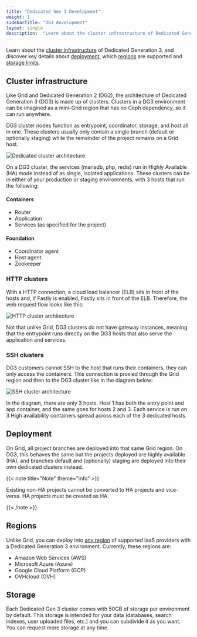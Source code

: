 ```yaml
---
title: "Dedicated Gen 3 Development"
weight: 1
sidebarTitle: "DG3 development"
layout: single
description:  "Learn about the cluster infrastructure of Dedicated Generation 3, and discover key details about deployment, which regions are supported and storage limits."
---
```


Learn about the [cluster infrastructure](#cluster-infrastructure) of Dedicated Generation 3, and discover key details about [deployment](#deployment), which [regions](#regions) are supported and [storage limits](#storage).

## Cluster infrastructure 

Like Grid and Dedicated Generation 2 (DG2), the architecture of Dedicated Generation 3 (DG3) is made up of clusters. Clusters in a DG3 environment can be imagined as a mini-Grid region that has no Ceph dependency, so it can run anywhere. 

DG3 cluster nodes function as entrypoint, coordinator, storage, and host all in one. These clusters usually only contain a single branch (default or optionally staging) while the remainder of the project remains on a Grid host. 

![Dedicated cluster architecture](/images/dedicated/cluster-infrastructure.svg "0.50")

On a DG3 cluster, the services (mariadb, php, redis) run in Highly Available (HA) mode instead of as single, isolated applications. These clusters can be in either of your production or staging environments, with 3 hosts that run the following:

#### Containers

-   Router
-   Application
-   Services (as specified for the project)

#### Foundation

-   Coordinator agent
-   Host agent
-   Zookeeper

### HTTP clusters

With a HTTP connection, a cloud load balancer (ELB) sits in front of the hosts and, if Fastly is enabled, Fastly sits in front of the ELB. Therefore, the web request flow looks like this:

![HTTP cluster architecture](/images/dedicated/http-cluster.svg "0.50")

Not that unlike Grid, DG3 clusters do not have gateway instances, meaning that the entrypoint runs directly on the DG3 hosts that also serve the application and services. 

### SSH clusters

DG3 customers cannot SSH to the host that runs their containers, they can only access the containers. This connection is proxied through the Grid region and then to the DG3 cluster like in the diagram below:

![SSH cluster architecture](/images/dedicated/ssh-cluster.svg "0.50")

In the diagram, there are only 3 hosts. Host 1 has both the entry point and app container, and the same goes for hosts 2 and 3. Each service is run on 3 High availability containers spread across each of the 3 dedicated hosts.

## Deployment

On Grid, all project branches are deployed into that same Grid region. On DG3, this behaves the same but the projects deployed are highly available (HA), and branches default and (optionally) staging are deployed into their own dedicated clusters instead.

{{< note title="Note" theme="info" >}}

Existing non-HA projects cannot be converted to HA projects and vice-versa. HA projects must be created as HA.

{{< /note >}}

## Regions

Unlike Grid, you can deploy into [any region](https://docs.platform.sh/development/regions.html#regions) of supported IaaS providers with a Dedicated Generation 3 environment. Currently, these regions are:

-   Amazon Web Services (AWS)
-   Microsoft Azure (Azure)
-   Google Cloud Platform (GCP)
-   OVHcloud (OVH) 

## Storage

Each Dedicated Gen 3 cluster comes with 50GB of storage per environment by default. This storage is intended for your data (databases, search indexes, user uploaded files, etc.) and you can subdivide it as you want. You can request more storage at any time.